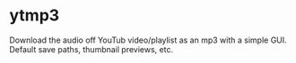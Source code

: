 # ytmp3
Download the audio off YouTub video/playlist as an mp3 with a simple GUI. Default save paths, thumbnail previews, etc. 
